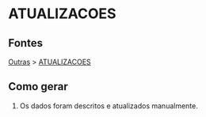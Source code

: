 # ATUALIZACOES

## Fontes 

[Outras](../../OUTRAS.md) > [ATUALIZACOES](./ATUALIZACOES.md)

## Como gerar

1. Os dados foram descritos e atualizados manualmente.